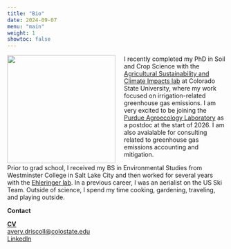 ```yaml
---
title: "Bio"
date: 2024-09-07
menu: "main"
weight: 1
showtoc: false
---
```


<img align="left" 
  width="250" 
  src="/img/headshot.png"
  style="margin-right:20px;" />



I recently completed my PhD in Soil and Crop Science with the [Agricultural Sustainability and Climate Impacts lab](https://ascilab.colostate.edu/) at Colorado State University, where my work focused on irrigation-related greenhouse gas emissions. I am very excited to be joining the [Purdue Agroecology Laboratory](https://ag.purdue.edu/department/agry/lab-sites/pal/index.html) as a postdoc at the start of 2026. I am also avaialable for consulting related to greenhouse gas emissions accounting and mitigation.

Prior to grad school, I received my BS in Environmental Studies from Westminster College in Salt Lake City and then worked for several years with the [Ehleringer lab](https://www.ehleringer.net/). In a previous career, I was an aerialist on the US Ski Team. Outside of science, I spend my time cooking, gardening, traveling, and playing outside.

**Contact**

[**CV**](/files/DriscollCV_aug2025.pdf)<br>
avery.driscoll@colostate.edu<br>
[LinkedIn](https://www.linkedin.com/in/avery-driscoll-978624218/)



